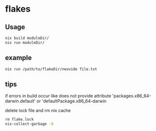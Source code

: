 # flakes

## Usage

```bash
nix build moduleDir/
nix run moduleDir/
```

## example
```bash
nix run /path/to/flakeDir/neovide file.txt
```

## tips
if errors in build occur like
does not provide attribute 'packages.x86_64-darwin.default' or 'defaultPackage.x86_64-darwin

delete lock file and rm nix cache

```bash
rm flake.lock
nix-collect-garbage -d
```
